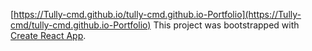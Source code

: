 [https://Tully-cmd.github.io/tully-cmd.github.io-Portfolio](https://Tully-cmd/tully-cmd.github.io-Portfolio)
This project was bootstrapped with [Create React App](https://github.com/facebookincubator/create-react-app).
